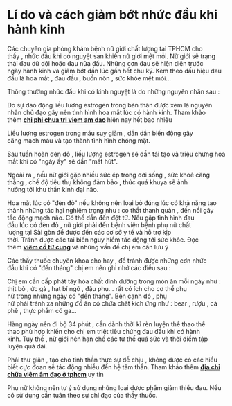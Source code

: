 # Lí do và cách giảm bớt nhức đầu khi hành kinh
<p>Các&nbsp;chuyên gia&nbsp;phòng khám&nbsp;bệnh nữ giới&nbsp;chất lượng&nbsp;tại&nbsp;TPHCM&nbsp;cho thấy&nbsp;,&nbsp;nhức đầu&nbsp;khi&nbsp;có&nbsp;nguyệt san&nbsp;khiến&nbsp;nữ giới&nbsp;mệt mỏi.&nbsp;Nữ giới&nbsp;sẽ&nbsp;trạng thái&nbsp;đau&nbsp;dữ dội hoặc&nbsp;đau&nbsp;nửa đầu.&nbsp;Những&nbsp;cơn đau&nbsp;sẽ&nbsp;hiện diện&nbsp;trước ngày&nbsp;hành kinh&nbsp;và&nbsp;giảm bớt&nbsp;dần&nbsp;lúc&nbsp;gần&nbsp;hết chu ký.&nbsp;Kèm theo&nbsp;dấu hiệu&nbsp;đau đầu&nbsp;là&nbsp;hoa mắt&nbsp;,&nbsp;đau đầu&nbsp;,&nbsp;buồn nôn&nbsp;,&nbsp;sức khỏe&nbsp;mệt mỏi&hellip;</p>

<p>Thông thường&nbsp;nhức đầu&nbsp;khi&nbsp;có&nbsp;kinh nguyệt&nbsp;là do&nbsp;những&nbsp;nguyên nhân&nbsp;sau :</p>

<p>Do sự&nbsp;dao động&nbsp;liều lượng&nbsp;estrogen trong&nbsp;bản thân&nbsp;được xem&nbsp;là&nbsp;nguyên nhân&nbsp;chủ đạo&nbsp;gây nên&nbsp;tình hình&nbsp;hoa mắt&nbsp;lúc&nbsp;có&nbsp;hành kinh.&nbsp;Tham khảo thêm&nbsp;<strong><a href="http://phongkhamphathaihcm.com/chi-phi-chua-viem-am-dao-la-bao-nhieu-181.html">chi phi chua tri viem am dao</a>&nbsp;</strong>hiện nay&nbsp;hết&nbsp;bao nhiêu</p>

<p>Liều lượng&nbsp;estrogen trong máu&nbsp;suy giảm&nbsp;, dần dần&nbsp;biến động&nbsp;gây căng&nbsp;mạch máu&nbsp;và&nbsp;tạo thành&nbsp;tình hình&nbsp;chóng mặt.</p>

<p>Sau&nbsp;tuần hoàn&nbsp;đèn đỏ&nbsp;,&nbsp;liều lượng&nbsp;estrogen sẽ dần&nbsp;tái tạo&nbsp;và&nbsp;triệu chứng&nbsp;hoa mắt&nbsp;khi&nbsp;có&nbsp;&quot;ngày ấy&quot;&nbsp;sẽ dần&nbsp;&quot;mất hút&quot;.</p>

<p>Ngoài ra&nbsp;, nếu&nbsp;nữ giới&nbsp;gặp nhiều&nbsp;sức ép&nbsp;trong&nbsp;đời sống&nbsp;,&nbsp;sức khoẻ&nbsp;căng thẳng&nbsp;, chế độ&nbsp;tiêu thụ&nbsp;không&nbsp;đảm bảo&nbsp;, thức quá khuya sẽ&nbsp;ảnh hưởng&nbsp;tới&nbsp;khu&nbsp;thần kinh&nbsp;đại não.</p>

<p>Hoa mắt&nbsp;lúc&nbsp;có&nbsp;&quot;đèn đỏ&quot;&nbsp;nếu&nbsp;không nên&nbsp;loại bỏ&nbsp;đúng lúc&nbsp;có khả năng&nbsp;tạo thành&nbsp;những&nbsp;tác hại&nbsp;nghiêm trọng&nbsp;như :&nbsp;co thắt&nbsp;thanh quản ,&nbsp;đến nổi&nbsp;gây tắc&nbsp;động mạch&nbsp;não.&nbsp;Có thể&nbsp;dẫn đến&nbsp;đột tử. Nếu gặp&nbsp;tình hình&nbsp;đau đầu&nbsp;lúc&nbsp;có&nbsp;đèn đỏ&nbsp;,&nbsp;nữ giới&nbsp;phải&nbsp;đến&nbsp;bệnh viện&nbsp;bệnh phụ nữ&nbsp;chất lượng&nbsp;tại&nbsp;Sài gòn&nbsp;để được&nbsp;đến các cơ sở y tế&nbsp;và&nbsp;hỗ trợ&nbsp;kịp thời.&nbsp;Tránh&nbsp;được&nbsp;các&nbsp;tai biến&nbsp;nguy hiểm&nbsp;tác động&nbsp;tới&nbsp;sức khỏe.&nbsp;Đọc thêm&nbsp;<strong><a href="http://phongkhamphathaihcm.com/viem-co-tu-cung-la-gi-dau-hieu-viem-co-tu-cung-182.html">viêm cổ tử cung</a>&nbsp;</strong>và&nbsp;những&nbsp;vấn đề&nbsp;chị em&nbsp;cần&nbsp;lưu ý</p>

<p>Các&nbsp;thầy thuốc&nbsp;chuyên khoa&nbsp;cho hay&nbsp;, để&nbsp;tránh&nbsp;được&nbsp;những&nbsp;cơn&nbsp;nhức đầu&nbsp;khi&nbsp;có&nbsp;&quot;đến tháng&quot;&nbsp;chị em&nbsp;nên&nbsp;ghi nhớ&nbsp;các&nbsp;điều&nbsp;sau :</p>

<p>Chị em&nbsp;cần&nbsp;cấp phát&nbsp;tây hóa&nbsp;chất dinh dưỡng&nbsp;trong&nbsp;món ăn&nbsp;mỗi ngày&nbsp;như : thịt bò , ức gà , hạt bí ngô , đậu phụ&hellip; rất&nbsp;có ích&nbsp;cho&nbsp;cơ thể&nbsp;phụ nữ&nbsp;trong&nbsp;những&nbsp;ngày có&nbsp;&quot;đến tháng&quot;.&nbsp;Bên cạnh đó&nbsp;,&nbsp;phụ nữ&nbsp;phải&nbsp;tránh&nbsp;xa&nbsp;những&nbsp;đồ ăn&nbsp;có chứa chất&nbsp;kích ứng&nbsp;như :&nbsp;bear&nbsp;, rượu ,&nbsp;cà phê&nbsp;,&nbsp;thực phẩm&nbsp;có ga&hellip;</p>

<p>Hàng ngày&nbsp;nên&nbsp;đi bộ&nbsp;34&nbsp;phút ,&nbsp;cần&nbsp;dành&nbsp;thời kì&nbsp;rèn luyện&nbsp;thể thao&nbsp;thể thao&nbsp;phù hợp&nbsp;khiến cho&nbsp;chị em&nbsp;triệt tiêu&nbsp;chứng&nbsp;đau đầu&nbsp;khi&nbsp;có&nbsp;hành kinh.&nbsp;Tuy thế&nbsp;,&nbsp;nữ giới&nbsp;nên&nbsp;hạn chế&nbsp;các&nbsp;tư thế&nbsp;quá sức và&nbsp;thời điểm&nbsp;tập luyện&nbsp;quá dài.</p>

<p>Phải&nbsp;thư giãn&nbsp;, tạo cho tinh thần&nbsp;thực sự&nbsp;dễ chịu&nbsp;,&nbsp;không được&nbsp;có&nbsp;các&nbsp;hiểu biết&nbsp;cực đoan&nbsp;sẽ&nbsp;tác động&nbsp;nhiều&nbsp;đến&nbsp;hệ&nbsp;tâm thần.&nbsp;Tham khảo thêm&nbsp;<strong><a href="http://phongkhamphathaihcm.com/dia-chi-chua-viem-am-dao-uy-tin-va-kin-dao-tai-tphcm-183.html">địa chỉ chữa viêm âm đạo ở tphcm</a>&nbsp;</strong>uy tín</p>

<p>Phụ nữ&nbsp;không nên&nbsp;tự ý&nbsp;sử dụng&nbsp;những&nbsp;loại&nbsp;dược phẩm&nbsp;giảm thiểu&nbsp;đau. Nếu có&nbsp;sử dụng&nbsp;cần&nbsp;tuân theo sự&nbsp;chỉ đạo&nbsp;của&nbsp;thầy thuốc.</p>

<p>&nbsp;</p>

